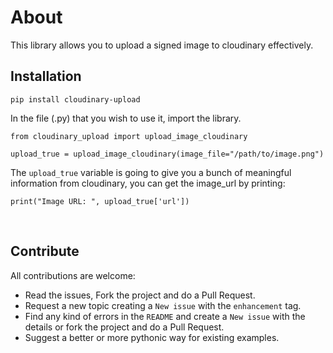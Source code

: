# About
This library allows you to upload a signed image to cloudinary effectively. 

## Installation
    pip install cloudinary-upload

In the file (.py) that you wish to use it, import the library. <br>

    from cloudinary_upload import upload_image_cloudinary

    upload_true = upload_image_cloudinary(image_file="/path/to/image.png")
    

The `upload_true` variable is going to give you a bunch of meaningful information from cloudinary, you can get the image_url by printing: <br>

    print("Image URL: ", upload_true['url'])

<br>

## Contribute

All contributions are welcome:

- Read the issues, Fork the project and do a Pull Request.
- Request a new topic creating a `New issue` with the `enhancement` tag.
- Find any kind of errors in the `README` and create a `New issue` with the details or fork the project and do a Pull Request.
- Suggest a better or more pythonic way for existing examples.